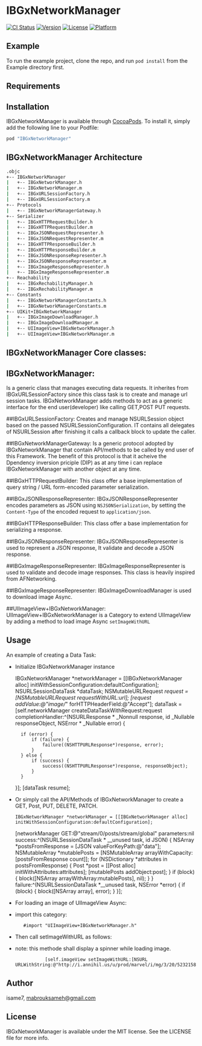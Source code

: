 # IBGxNetworkManager

[![CI Status](http://img.shields.io/travis/isame7/IBGxNetworkManager.svg?style=flat)](https://travis-ci.org/isame7/IBGxNetworkManager)
[![Version](https://img.shields.io/cocoapods/v/IBGxNetworkManager.svg?style=flat)](http://cocoapods.org/pods/IBGxNetworkManager)
[![License](https://img.shields.io/cocoapods/l/IBGxNetworkManager.svg?style=flat)](http://cocoapods.org/pods/IBGxNetworkManager)
[![Platform](https://img.shields.io/cocoapods/p/IBGxNetworkManager.svg?style=flat)](http://cocoapods.org/pods/IBGxNetworkManager)

## Example

To run the example project, clone the repo, and run `pod install` from the Example directory first.

## Requirements

## Installation

IBGxNetworkManager is available through [CocoaPods](http://cocoapods.org). To install
it, simply add the following line to your Podfile:

```ruby
pod "IBGxNetworkManager"
```
## IBGxNetworkManager Architecture
```bash
.objc
+-- IBGxNetworkManager
|   +-- IBGxNetworkManager.h
|   +-- IBGxNetworkManager.m
|   +-- IBGxURLSessionFactory.h
|   +-- IBGxURLSessionFactory.m
+-- Protocols
|   +-- IBGxNetworkManagerGateway.h
+-- Serializer
|   +-- IBGxHTTPRequestBuilder.h
|   +-- IBGxHTTPRequestBuilder.m
|   +-- IBGxJSONRequestRepresenter.h
|   +-- IBGxJSONRequestRepresenter.m
|   +-- IBGxHTTPResponseBuilder.h
|   +-- IBGxHTTPResponseBuilder.m
|   +-- IBGxJSONResponseRepresenter.h
|   +-- IBGxJSONResponseRepresenter.m
|   +-- IBGxImageResponseRepresenter.h
|   +-- IBGxImageResponseRepresenter.m
+-- Reachability
|   +-- IBGxRechabilityManager.h
|   +-- IBGxRechabilityManager.m
+-- Constants
|   +-- IBGxNetworkManagerConstants.h
|   +-- IBGxNetworkManagerConstants.m
+-- UIKit+IBGxNetworkManager
|   +-- IBGxImageDownloadManager.h
|   +-- IBGxImageDownloadManager.m
|   +-- UIImageView+IBGxNetworkManager.h
|   +-- UIImageView+IBGxNetworkManager.m
```
## IBGxNetworkManager Core classes:

## IBGxNetworkManager:
Is a generic class that manages executing data requests. It inherites from IBGxURLSessionFactory since this class task is to create and manage url session tasks. IBGxNetworkManager adds methods to act as a generic interface for the end user(developer) like calling GET,POST PUT requests.

##IBGxURLSessionFactory:
Creates and manage NSURLSession object based on the passed NSURLSessionConfiguration. IT contains all delegates of NSURLSession after finishing it calls a callback block to update the caller.

##IBGxNetworkManagerGateway:
Is a generic protocol adopted by IBGxNetworkManager that contain API/methods to be called by end user of this Framework. The benefit of this protocol is that it acheive the Dpendency inversion priciple (DIP) as at any time i can replace IBGxNetworkManager with another object at any time. 

##IBGxHTTPRequestBuilder:
This class offer a base implementation of query string / URL form-encoded parameter serialization. 

##IBGxJSONResponseRepresenter:
IBGxJSONResponseRepresenter encodes parameters as JSON using `NSJSONSerialization`, by setting the `Content-Type` of the encoded request to `application/json`.

##IBGxHTTPResponseBuilder:
This class offer a base implementation for serializing a response.

##IBGxJSONResponseRepresenter:
 IBGxJSONResponseRepresenter is used to represent a JSON response, It validate and decode a JSON response.

##IBGxImageResponseRepresenter:
IBGxImageResponseRepresenter is used to validate and decode image responses. This class is heavily inspired from AFNetworking.

##IBGxImageResponseRepresenter:
IBGxImageDownloadManager is used to download image Async.

##UIImageView+IBGxNetworkManager:
UIImageView+IBGxNetworkManager is a Category to extend UIImageView by adding a method to load image Async `setImageWithURL`


Usage
-----
An example of creating a Data Task:

- Initialize IBGxNetworkManager instance


    IBGxNetworkManager *networkManager = [[IBGxNetworkManager alloc] initWithSessionConfiguration:defaultConfiguration];
    NSURLSessionDataTask *dataTask;
    NSMutableURLRequest *request = [NSMutableURLRequest requestWithURL:url];
    [request addValue:@"image/*" forHTTPHeaderField:@"Accept"];
     dataTask = [self.networkManager createDataTaskWithRequest:request completionHandler:^(NSURLResponse * _Nonnull response, id  _Nullable responseObject, NSError * _Nullable error) {

        if (error) {
            if (failure) {
                failure((NSHTTPURLResponse*)response, error);
            }
        } else {
            if (success) {
                success((NSHTTPURLResponse*)response, responseObject);
            }
        }

    }];
    [dataTask resume];



- Or simply call the API/Methods of IBGxNetworkManager to create a GET, Post, PUT, DELETE, PATCH.







      IBGxNetworkManager *networkManager = [[IBGxNetworkManager alloc] initWithSessionConfiguration:defaultConfiguration];
     [networkManager GET:@"stream/0/posts/stream/global" parameters:nil success:^(NSURLSessionDataTask * __unused task, id JSON) {
        NSArray *postsFromResponse = [JSON valueForKeyPath:@"data"];
        NSMutableArray *mutablePosts = [NSMutableArray arrayWithCapacity:[postsFromResponse count]];
        for (NSDictionary *attributes in postsFromResponse) {
            Post *post = [[Post alloc] initWithAttributes:attributes];
            [mutablePosts addObject:post];
          }
        if (block) {
            block([NSArray arrayWithArray:mutablePosts], nil);
        }
    } failure:^(NSURLSessionDataTask *__unused task, NSError *error) {
        if (block) {
            block([NSArray array], error);
        }
    }];

- For loading an image of UIImageView Async:

- import this category:


         #import "UIImageView+IBGxNetworkManager.h"
        

 - Then call setImageWithURL as follows:
 - note: this methode shall display a spinner while loading image.



                  [self.imageView setImageWithURL:[NSURL URLWithString:@"http://i.annihil.us/u/prod/marvel/i/mg/3/20/5232158de5b16.jpg"]];


## Author

isame7, mabrouksameh@gmail.com

## License

IBGxNetworkManager is available under the MIT license. See the LICENSE file for more info.
